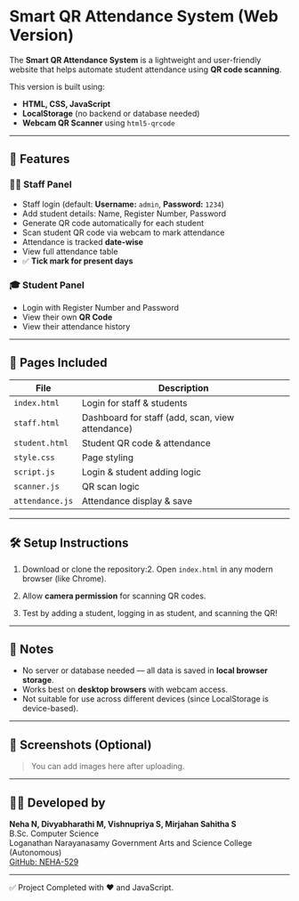 # Smart QR Attendance System (Web Version)

The **Smart QR Attendance System** is a lightweight and user-friendly website that helps automate student attendance using **QR code scanning**.

This version is built using:
- **HTML, CSS, JavaScript**
- **LocalStorage** (no backend or database needed)
- **Webcam QR Scanner** using `html5-qrcode`

---

## 🔐 Features

### 👨‍🏫 Staff Panel
- Staff login (default: **Username:** `admin`, **Password:** `1234`)
- Add student details: Name, Register Number, Password
- Generate QR code automatically for each student
- Scan student QR code via webcam to mark attendance
- Attendance is tracked **date-wise**
- View full attendance table
- ✅ **Tick mark for present days**

### 🎓 Student Panel
- Login with Register Number and Password
- View their own **QR Code**
- View their attendance history

---

## 📁 Pages Included

| File | Description |
|------|-------------|
| `index.html` | Login for staff & students |
| `staff.html` | Dashboard for staff (add, scan, view attendance) |
| `student.html` | Student QR code & attendance |
| `style.css` | Page styling |
| `script.js` | Login & student adding logic |
| `scanner.js` | QR scan logic |
| `attendance.js` | Attendance display & save |

---

## 🛠 Setup Instructions

1. Download or clone the repository:2. Open `index.html` in any modern browser (like Chrome).

3. Allow **camera permission** for scanning QR codes.

4. Test by adding a student, logging in as student, and scanning the QR!

---

## 🚫 Notes

- No server or database needed — all data is saved in **local browser storage**.
- Works best on **desktop browsers** with webcam access.
- Not suitable for use across different devices (since LocalStorage is device-based).

---

## 📸 Screenshots (Optional)
> You can add images here after uploading.

---

## 👩‍💻 Developed by
**Neha N, Divyabharathi M, Vishnupriya S, Mirjahan Sahitha S**  
B.Sc. Computer Science  
Loganathan Narayanasamy Government Arts and Science College (Autonomous)  
[GitHub: NEHA-529](https://github.com/NEHA-529)

---

✅ Project Completed with ❤️ and JavaScript.
